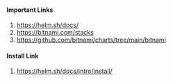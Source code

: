 #### Important Links
1. https://helm.sh/docs/
2. https://bitnami.com/stacks
3. https://github.com/bitnami/charts/tree/main/bitnami

#### Install Link
1. https://helm.sh/docs/intro/install/

